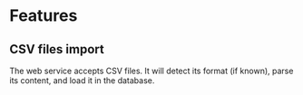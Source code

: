 # Features
## CSV files import
The web service accepts CSV files. It will detect its format (if known), parse its content, and load it in the database.
